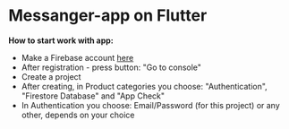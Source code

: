 <h1><strong>Messanger-app on Flutter</strong></h1>
<p><strong>How to start work with app:</strong></p>
<ul>
<li>Make a Firebase account <a href="https://firebase.google.com/products-build">here</a></li>
<li>After registration - press button: "Go to console"</li>
<li>Create a project</li>
<li>After creating, in Product categories you choose: "Authentication", "Firestore Database" and "App Check"</li>
<li>In Authentication you choose: Email/Password (for this project) or any other, depends on your choice</li>





